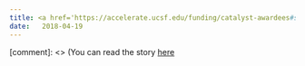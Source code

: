 ```yaml
---
title: <a href='https://accelerate.ucsf.edu/funding/catalyst-awardees#spring18'>Arnaout Lab Wins UCSF Catalyst Award</a>
date:   2018-04-19
---
```


[comment]: <> (You can read the story [here](https://accelerate.ucsf.edu/funding/catalyst-awardees#spring18)




 
